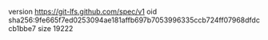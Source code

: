 version https://git-lfs.github.com/spec/v1
oid sha256:9fe665f7ed0253094ae181affb697b7053996335ccb724ff07968dfdccb1bbe7
size 19222
